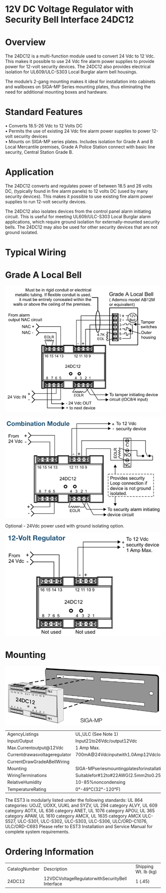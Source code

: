 # 12V DC Voltage Regulator with Security Bell Interface 24DC12  

# Overview  

The 24DC12 is a multi-function module used to convert 24 Vdc to 12 Vdc. This makes it possible to use 24 Vdc fire alarm power supplies to provide power for 12-volt security devices. The 24DC12 also provides electrical isolation for UL609/ULC-S303 Local Burglar alarm bell housings.  

The module’s 2-gang mounting makes it ideal for installation into cabinets and wallboxes on SIGA-MP Series mounting plates, thus eliminating the need for additional mounting boxes and hardware.  

# Standard Features  

•	 Converts 18.5-26 Vdc to 12 Volts DC   
•	 Permits the use of existing 24 Vdc fire alarm power supplies to power 12-volt security devices   
•	 Mounts on SIGA-MP series plates. Includes isolation for Grade A and B Local Mercantile premises, Grade A Police Station connect with basic line security, Central Station Grade B.  

# Application  

The 24DC12 converts and regulates power of between 18.5 and 26 volts DC, (typically found in fire alarm panels) to 12 volts DC (used by many security devices). This makes it possible to use existing fire alarm power supplies to run 12-volt security devices.  

The 24DC12 also isolates devices from the control panel alarm initiating circuit. This is useful for meeting UL609/ULC-S303 Local Burglar alarm applications, which require ground isolation for externally-mounted security bells. The 24DC12 may also be used for other security devices that are not ground isolated.  

# Typical Wiring  

# Grade A Local Bell  

![](images/0a238c963b38c531b6df8150a7143be8dc526d24b48a50036d3ddb81638d0327.jpg)  

![](images/d95d1bfe353587244e0625164f29dc97bd2fa22e84f65bdaf44bca010a324154.jpg)  

Optional - 24Vdc power used with ground isolating option.  

![](images/3b2721a263e687a0856ae03ee002340d0284b6750543ed38e87762f196760fb8.jpg)  

# Mounting  

![](images/a7de7db196459db6e993c80c36bea18ae36796cd8b9000af9a20569401c814bd.jpg)  

<html><body><table><tr><td>AgencyListings</td><td>UL,ULC (See Note 1)</td></tr><tr><td>Input/Output</td><td>Input21to26Vdc/output12Vdc</td></tr><tr><td>Max.Currentoutput@12Vdc</td><td>1 Amp Max.</td></tr><tr><td>Currentdrawasvoltageregulator</td><td>700mA@24Vdcinputwith1.0Amp12Vdcload;350mA@24Vdcinputwith500mA12Vdcload</td></tr><tr><td>CurrentDrawGradeABellWiring</td><td></td></tr><tr><td>Mounting</td><td>SlGA-MPseriesmountingplatesforinstallationinsecuritycabinets.</td></tr><tr><td>WiringTerminations</td><td>Suitablefor#12to#22AWG(2.5mm2to0.25mm2)</td></tr><tr><td>RelativeHumidity</td><td>10-85%noncondensing</td></tr><tr><td>TemperatureRating</td><td>0°-49°C(32°-120°F)</td></tr></table></body></html>

The EST3 is modularly listed under the following standards: UL 864 categories: UOJZ, UOXX, UUKL and SYZV, UL 294 category ALVY, UL 609 category AOTX, UL 636 category ANET, UL 1076 category APOU, UL 365 category APAW, UL 1610 category AMCX, UL 1635 category AMCX ULC-S527, ULC-S301, ULC-S302, ULC-S303, ULC-S306, ULC/ORD-C1076, ULC/ORD-C693 Please refer to EST3 Installation and Service Manual for complete system requirements.  

# Ordering Information  

<html><body><table><tr><td>CatalogNumber</td><td>Description</td><td>Shipping Wt. Ib (kg)</td></tr><tr><td>24DC12</td><td>12VDCVoltageRegulatorwithSecurityBell Interface</td><td>1 (.45)</td></tr></table></body></html>  